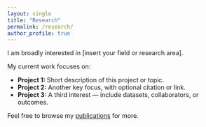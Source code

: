 ```yaml
---
layout: single
title: "Research"
permalink: /research/
author_profile: true
---
```


I am broadly interested in [insert your field or research area].

My current work focuses on:

- **Project 1:** Short description of this project or topic.
- **Project 2:** Another key focus, with optional citation or link.
- **Project 3:** A third interest — include datasets, collaborators, or outcomes.

Feel free to browse my [publications](/publications/) for more.